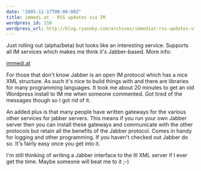 ```yaml
---
date: "2005-11-17T00:00:00Z"
title: immedi.at - RSS updates via IM
wordpress_id: 110
wordpress_url: http://blog.ryaneby.com/archives/immediat-rss-updates-via-im/
---
```

Just rolling out (alpha/beta) but looks like an interesting service. Supports all IM services which makes me think it's Jabber-based. More info:

<a href="http://immedi.at/">immedi.at</a>

For those that don't know Jabber is an open IM protocol which has a nice XML structure. As such it's nice to build things with and there are libraries for many programming languages. It took me about 20 minutes to get an old Wordpress install to IM me when someone commented. Got tired of the messages though so I got rid of it.

An added plus is that many people have written gateways for the various other services for jabber servers. This means if you run your own Jabber server then you can install these gateways and communicate with the other protocols but retain all the benefits of the Jabber protocol. Comes in handy for logging and other programming. If you haven't checked out Jabber do so. It's fairly easy once you get into it.

I'm still thinking of writing a Jabber interface to the III XML server if I ever get the time. Maybe someone will beat me to it ;-)
